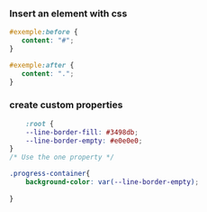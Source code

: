 ### Insert an element with css

````css
#exemple:before {
   content: "#";
}

#exemple:after {
   content: ".";
}
````

### create custom properties 

````css
    :root {
    --line-border-fill: #3498db;
    --line-border-empty: #e0e0e0;
}
/* Use the one property */

.progress-container{
    background-color: var(--line-border-empty);
   
}
````